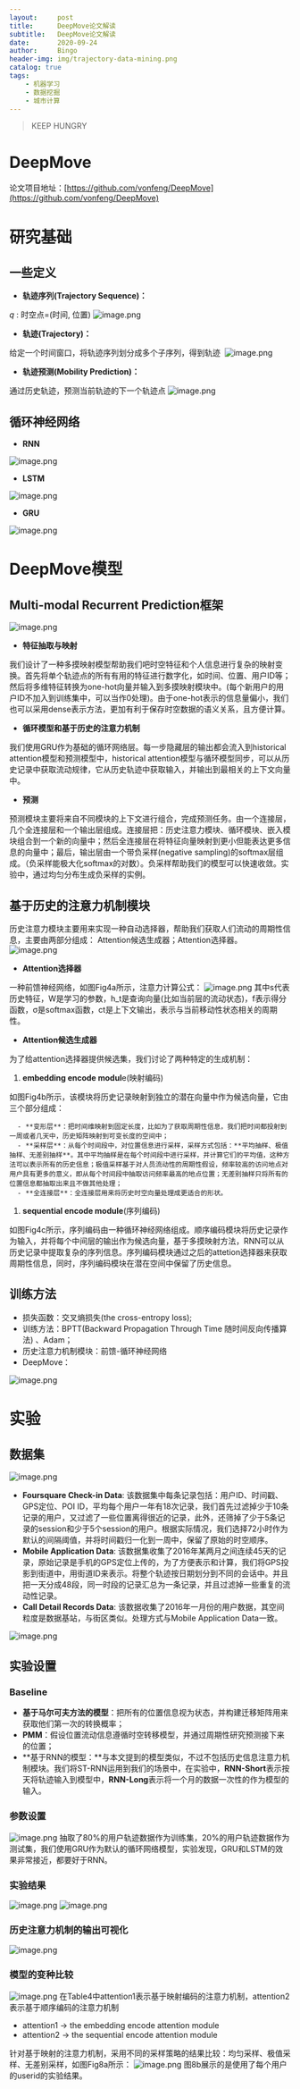```yaml
---
layout:     post
title:      DeepMove论文解读
subtitle:   DeepMove论文解读
date:       2020-09-24
author:     Bingo
header-img: img/trajectory-data-mining.png
catalog: true
tags:
    - 机器学习
    - 数据挖掘
    - 城市计算
---
```


> KEEP HUNGRY

# DeepMove

论文项目地址：[https://github.com/vonfeng/DeepMove](https://github.com/vonfeng/DeepMove)


# 研究基础
## 一些定义


- **轨迹序列(Trajectory Sequence)：**

$q$ : 时空点=(时间, 位置)
![image.png](https://intranetproxy.alipay.com/skylark/lark/0/2020/png/230552/1594867877269-8844ddb7-810e-4b1a-9fe0-74f4312f96b9.png#align=left&display=inline&height=103&margin=%5Bobject%20Object%5D&name=image.png&originHeight=206&originWidth=1128&size=116937&status=done&style=none&width=564)


- **轨迹(Trajectory)：**

给定一个时间窗口，将轨迹序列划分成多个子序列，得到轨迹
 ![image.png](https://intranetproxy.alipay.com/skylark/lark/0/2020/png/230552/1594867965487-88566167-6374-4417-ae33-957e27cffd4d.png#align=left&display=inline&height=200&margin=%5Bobject%20Object%5D&name=image.png&originHeight=400&originWidth=1136&size=201873&status=done&style=none&width=568)


- **轨迹预测(Mobility Prediction)：**

通过历史轨迹，预测当前轨迹的下一个轨迹点
![image.png](https://intranetproxy.alipay.com/skylark/lark/0/2020/png/230552/1594868062987-d34fef2f-ea50-433e-8ad2-60b8a6889204.png#align=left&display=inline&height=84&margin=%5Bobject%20Object%5D&name=image.png&originHeight=168&originWidth=1242&size=99009&status=done&style=none&width=621)


## 循环神经网络

- **RNN**

![image.png](https://intranetproxy.alipay.com/skylark/lark/0/2020/png/230552/1594868203367-3b71b734-5ef3-482e-a937-65bf00855541.png#align=left&display=inline&height=429&margin=%5Bobject%20Object%5D&name=image.png&originHeight=858&originWidth=1092&size=250572&status=done&style=none&width=546)


- **LSTM**

![image.png](https://intranetproxy.alipay.com/skylark/lark/0/2020/png/230552/1594868286998-1f077cdb-5880-41cf-af5a-5f84671552aa.png#align=left&display=inline&height=326&margin=%5Bobject%20Object%5D&name=image.png&originHeight=652&originWidth=1276&size=392180&status=done&style=none&width=638)


- **GRU**

![image.png](https://intranetproxy.alipay.com/skylark/lark/0/2020/png/230552/1594868321840-e333a4c1-4e39-4efc-ab09-444d87eba8ae.png#align=left&display=inline&height=356&margin=%5Bobject%20Object%5D&name=image.png&originHeight=712&originWidth=1250&size=401670&status=done&style=none&width=625)


# DeepMove模型
## Multi-modal Recurrent Prediction框架
![image.png](https://intranetproxy.alipay.com/skylark/lark/0/2020/png/230552/1594870308425-91b9c8f5-5f7f-4a49-8d29-434c34fedfbc.png#align=left&display=inline&height=570&margin=%5Bobject%20Object%5D&name=image.png&originHeight=1140&originWidth=1154&size=544775&status=done&style=none&width=577)

- **特征抽取与映射**

我们设计了一种多摸映射模型帮助我们吧时空特征和个人信息进行复杂的映射变换。首先将单个轨迹点的所有有用的特征进行数字化，如时间、位置、用户ID等；然后将多维特征转换为one-hot向量并输入到多摸映射模块中。(每个新用户的用户ID不加入到训练集中，可以当作0处理)。由于one-hot表示的信息量偏小，我们也可以采用dense表示方法，更加有利于保存时空数据的语义关系，且方便计算。


- **循环模型和基于历史的注意力机制**

我们使用GRU作为基础的循环网络层。每一步隐藏层的输出都会流入到historical attention模型和预测模型中，historical attention模型与循环模型同步，可以从历史记录中获取流动规律，它从历史轨迹中获取输入，并输出到最相关的上下文向量中。


- **预测**

预测模块主要将来自不同模块的上下文进行组合，完成预测任务。由一个连接层，几个全连接层和一个输出层组成。连接层把：历史注意力模块、循环模块、嵌入模块组合到一个新的向量中；然后全连接层在将特征向量映射到更小但能表达更多信息的向量中；最后，输出层由一个带负采样(negative sampling)的softmax层组成。（负采样能极大化softmax的对数）。负采样帮助我们的模型可以快速收敛。实验中，通过均匀分布生成负采样的实例。


## 基于历史的注意力机制模块
历史注意力模块主要用来实现一种自动选择器，帮助我们获取人们流动的周期性信息，主要由两部分组成：
Attention候选生成器；Attention选择器。
![image.png](https://intranetproxy.alipay.com/skylark/lark/0/2020/png/230552/1594884137628-cb446682-fe21-41cf-ab55-2e5d2db16537.png#align=left&display=inline&height=477&margin=%5Bobject%20Object%5D&name=image.png&originHeight=954&originWidth=1112&size=526290&status=done&style=none&width=556)

- **Attention选择器**

一种前馈神经网络，如图Fig4a所示，注意力计算公式：
![image.png](https://intranetproxy.alipay.com/skylark/lark/0/2020/png/230552/1594884257859-9a2be27c-8a27-486d-a892-8900c95be0bc.png#align=left&display=inline&height=104&margin=%5Bobject%20Object%5D&name=image.png&originHeight=208&originWidth=870&size=41832&status=done&style=none&width=435)
其中s代表历史特征，W是学习的参数，h_t是查询向量(比如当前层的流动状态)，f表示得分函数，σ是softmax函数，ct是上下文输出，表示与当前移动性状态相关的周期性。


- **Attention候选生成器**

为了给attention选择器提供候选集，我们讨论了两种特定的生成机制：

   1. **embedding encode modul**e(映射编码)

如图Fig4b所示，该模块将历史记录映射到独立的潜在向量中作为候选向量，它由三个部分组成：

      - **变形层**：把时间维映射到固定长度，比如为了获取周期性信息，我们把时间都投射到一周或者几天中，历史矩阵映射到可变长度的空间中；
      - **采样层**：从每个时间段中，对位置信息进行采样，采样方式包括：**平均抽样、极值抽样、无差别抽样**。其中平均抽样是在每个时间段中进行采样，并计算它们的平均值，这种方法可以表示所有的历史信息；极值采样基于对人员流动性的周期性假设，频率较高的访问地点对用户具有更多的意义，即从每个时间段中抽取访问频率最高的地点位置；无差别抽样只将所有的位置信息都抽取出来且不做其他处理；
      - **全连接层**：全连接层用来将历史时空向量处理成更适合的形状。



   1. **sequential encode module**(序列编码)

如图Fig4c所示，序列编码由一种循环神经网络组成。顺序编码模块将历史记录作为输入，并将每个中间层的输出作为候选向量，基于多摸映射方法，RNN可以从历史记录中提取复杂的序列信息。序列编码模块通过之后的attetion选择器来获取周期性信息，同时，序列编码模块在潜在空间中保留了历史信息。


## 训练方法

- 损失函数：交叉熵损失(the cross-entropy loss);
- 训练方法：BPTT(Backward Propagation Through Time 随时间反向传播算法) 、Adam；
- 历史注意力机制模块：前馈-循环神经网络
- DeepMove：

![image.png](https://intranetproxy.alipay.com/skylark/lark/0/2020/png/230552/1594887057292-c3d68c82-bb86-4994-abc6-43330576e089.png#align=left&display=inline&height=420&margin=%5Bobject%20Object%5D&name=image.png&originHeight=840&originWidth=1138&size=302050&status=done&style=none&width=569)


# 实验
## 数据集
![image.png](https://intranetproxy.alipay.com/skylark/lark/0/2020/png/230552/1594888415745-23d04fec-5da4-4f81-9b2e-abcf078ce564.png#align=left&display=inline&height=241&margin=%5Bobject%20Object%5D&name=image.png&originHeight=482&originWidth=1154&size=153649&status=done&style=none&width=577)

- **Foursquare Check-in Data**: 该数据集中每条记录包括：用户ID、时间戳、GPS定位、POI ID，平均每个用户一年有18次记录，我们首先过滤掉少于10条记录的用户，又过滤了一些位置离得很近的记录，此外，还筛掉了少于5条记录的session和少于5个session的用户。根据实际情况，我们选择72小时作为默认的间隔阈值，并将时间戳归一化到一周中，保留了原始的时空顺序。
- **Mobile Application Data**: 该数据集收集了2016年某两月之间连续45天的记录，原始记录是手机的GPS定位上传的，为了方便表示和计算，我们将GPS投影到街道中，用街道ID来表示。将整个轨迹按日期划分到不同的会话中。并且把一天分成48段，同一时段的记录汇总为一条记录，并且过滤掉一些重复的流动性记录。
- **Call Detail Records Data**: 该数据收集了2016年一月份的用户数据，其空间粒度是数据基站，与街区类似。处理方式与Mobile Application Data一致。

![image.png](https://intranetproxy.alipay.com/skylark/lark/0/2020/png/230552/1594888429658-21b042a3-82f8-46af-8e34-71e22f6f8ec9.png#align=left&display=inline&height=247&margin=%5Bobject%20Object%5D&name=image.png&originHeight=494&originWidth=1098&size=227877&status=done&style=none&width=549)


## 实验设置
### Baseline

- **基于马尔可夫方法的模型**：把所有的位置信息视为状态，并构建迁移矩阵用来获取他们第一次的转换概率；
- **PMM**：假设位置流动信息遵循时空转移模型，并通过周期性研究预测接下来的位置；
- **基于RNN的模型：**与本文提到的模型类似，不过不包括历史信息注意力机制模块。我们将ST-RNN运用到我们的场景中，在实验中，**RNN-Short**表示按天将轨迹输入到模型中，**RNN-Long**表示将一个月的数据一次性的作为模型的输入。



### 参数设置
![image.png](https://intranetproxy.alipay.com/skylark/lark/0/2020/png/230552/1594890136484-07c2fe6b-e171-4f60-84f8-05ee44b35a81.png#align=left&display=inline&height=185&margin=%5Bobject%20Object%5D&name=image.png&originHeight=370&originWidth=1072&size=136311&status=done&style=none&width=536)
抽取了80%的用户轨迹数据作为训练集，20%的用户轨迹数据作为测试集，我们使用GRU作为默认的循环网络模型，实验发现，GRU和LSTM的效果非常接近，都要好于RNN。


### 实验结果
![image.png](https://intranetproxy.alipay.com/skylark/lark/0/2020/png/230552/1594890452138-5e81eac8-55c4-45c3-bdc4-e25e9741aab7.png#align=left&display=inline&height=259&margin=%5Bobject%20Object%5D&name=image.png&originHeight=518&originWidth=1070&size=214342&status=done&style=none&width=535)
![image.png](https://intranetproxy.alipay.com/skylark/lark/0/2020/png/230552/1594890616331-033aec8d-0861-4fc5-b5b8-ffbe6e1aa860.png#align=left&display=inline&height=162&margin=%5Bobject%20Object%5D&name=image.png&originHeight=324&originWidth=1034&size=86649&status=done&style=none&width=517)


### 历史注意力机制的输出可视化
![image.png](https://intranetproxy.alipay.com/skylark/lark/0/2020/png/230552/1594890865221-01f9df3e-765d-4aa4-bb7d-c7683c7670da.png#align=left&display=inline&height=633&margin=%5Bobject%20Object%5D&name=image.png&originHeight=1266&originWidth=1074&size=1188149&status=done&style=none&width=537)




### 模型的变种比较


![image.png](https://intranetproxy.alipay.com/skylark/lark/0/2020/png/230552/1594891018281-7b5f8d5c-b5bb-4e50-88c0-8417e7ff6d4d.png#align=left&display=inline&height=194&margin=%5Bobject%20Object%5D&name=image.png&originHeight=388&originWidth=1104&size=121479&status=done&style=none&width=552)
在Table4中attention1表示基于映射编码的注意力机制，attention2表示基于顺序编码的注意力机制

- attention1 -> the embedding encode attention module 
- attention2 -> the sequential encode attention module





针对基于映射的注意力机制，采用不同的采样策略的结果比较：均匀采样、极值采样、无差别采样，如图Fig8a所示：
![image.png](https://intranetproxy.alipay.com/skylark/lark/0/2020/png/230552/1594891262884-ad3f5227-fd87-4c59-a149-2a259040f372.png#align=left&display=inline&height=240&margin=%5Bobject%20Object%5D&name=image.png&originHeight=480&originWidth=1032&size=185320&status=done&style=none&width=516)
图8b展示的是使用了每个用户的userid的实验结果。




